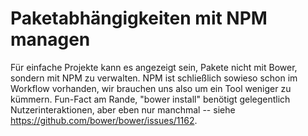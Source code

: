 # Paketabhängigkeiten mit NPM managen

Für einfache Projekte kann es angezeigt sein, Pakete nicht mit Bower, sondern
mit NPM zu verwalten. NPM ist schließlich sowieso schon im Workflow 
vorhanden, wir brauchen uns also um ein Tool weniger zu kümmern. Fun-Fact am 
Rande, "bower install" benötigt gelegentlich Nutzerinteraktionen, aber eben 
nur manchmal -- siehe <https://github.com/bower/bower/issues/1162>.
